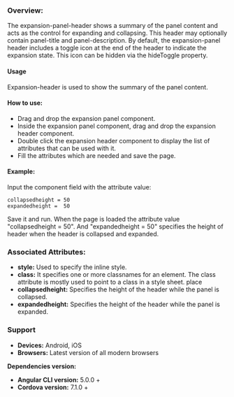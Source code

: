 ### Overview: 
The expansion-panel-header shows a summary of the panel content and acts as the control for expanding and collapsing. This header may optionally contain panel-title and panel-description. By default, the expansion-panel header includes a toggle icon at the end of the header to indicate the expansion state. This icon can be hidden via the hideToggle property.

#### Usage
Expansion-header is used to show the summary of the panel content. 

#### How to use:   
- Drag and drop the expansion panel component. 
- Inside the expansion panel component, drag and drop the expansion header component.
- Double click the expansion header component to display the list of attributes that can be used with it.
- Fill the attributes which are needed and save the page.

#### Example: 
Input the component field with the attribute value:
``` 
collapsedheight = 50
expandedheight =  50
```
Save it and run.
When the page is loaded the attribute value "collapsedheight = 50". And "expandedheight = 50" specifies the height of header when the header is collapsed and expanded.

### Associated Attributes:
- **style:** Used to specify the inline style.
- **class:** It specifies one or more classnames for an element. The class attribute is mostly used to point to a class in a style sheet.
place
- **collapsedheight:** Specifies the height of the header while the panel is collapsed. 
- **expandedheight:** Specifies the height of the header while the panel is expanded.

### Support 
- **Devices:** Android, iOS
- **Browsers:** Latest version of all modern browsers

**Dependencies version:**
- **Angular CLI version:** 5.0.0 + 
- **Cordova version:** 7.1.0 +
